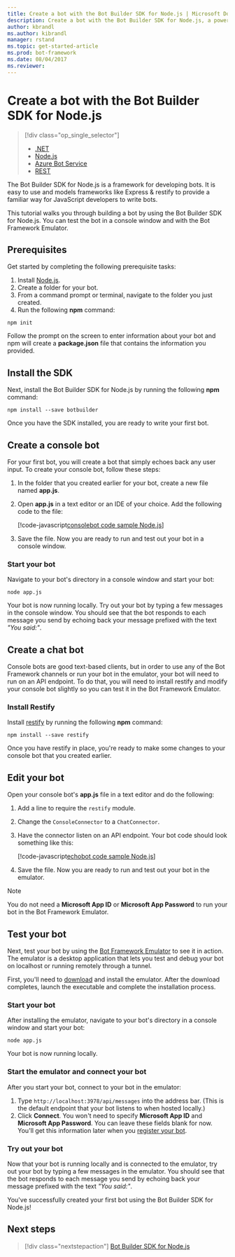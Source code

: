 ```yaml
---
title: Create a bot with the Bot Builder SDK for Node.js | Microsoft Docs
description: Create a bot with the Bot Builder SDK for Node.js, a powerful bot construction framework.
author: kbrandl
ms.author: kibrandl
manager: rstand
ms.topic: get-started-article
ms.prod: bot-framework
ms.date: 08/04/2017
ms.reviewer:
---
```


# Create a bot with the Bot Builder SDK for Node.js
> [!div class="op_single_selector"]
> - [.NET](../dotnet/bot-builder-dotnet-quickstart.md)
> - [Node.js](../nodejs/bot-builder-nodejs-quickstart.md)
> - [Azure Bot Service](../azure/azure-bot-service-quickstart.md)
> - [REST](../rest-api/bot-framework-rest-connector-quickstart.md)

The Bot Builder SDK for Node.js is a framework for developing bots. It is easy to use and models frameworks like Express & restify to provide a familiar way for JavaScript developers to write bots.

This tutorial walks you through building a bot by using the Bot Builder SDK for Node.js. You can test the bot in a console window and with the Bot Framework Emulator.

## Prerequisites
Get started by completing the following prerequisite tasks:

1. Install [Node.js](https://nodejs.org).
2. Create a folder for your bot.
3. From a command prompt or terminal, navigate to the folder you just created.
4. Run the following **npm** command:

```nodejs
npm init
```

Follow the prompt on the screen to enter information about your bot and npm will create a **package.json** file that contains the information you provided. 

## Install the SDK
Next, install the Bot Builder SDK for Node.js by running the following **npm** command:

```nodejs
npm install --save botbuilder
```

Once you have the SDK installed, you are ready to write your first bot.

## Create a console bot
For your first bot, you will create a bot that simply echoes back any user input. To create your console bot, follow these steps:

1. In the folder that you created earlier for your bot, create a new file named **app.js**.
2. Open **app.js** in a text editor or an IDE of your choice. Add the following code to the file: 

   [!code-javascript[consolebot code sample Node.js](../includes/code/node-getstarted.js#consolebot)]

3. Save the file. Now you are ready to run and test out your bot in a console window.

### Start your bot

Navigate to your bot's directory in a console window and start your bot:

```nodejs
node app.js
```

Your bot is now running locally. Try out your bot by typing a few messages in the console window. You should see that the bot responds to each message you send by echoing back your message prefixed with the text *"You said:"*.

## Create a chat bot
Console bots are good text-based clients, but in order to use any of the Bot Framework channels or run your bot in the emulator, your bot will need to run on an API endpoint. To do that, you will need to install restify and modify your console bot slightly so you can test it in the Bot Framework Emulator.

### Install Restify

Install <a href="http://restify.com/" target="_blank">restify</a> by running the following **npm** command:

```nodejs
npm install --save restify
```

Once you have restify in place, you're ready to make some changes to your console bot that you created earlier.

## Edit your bot

Open your console bot's **app.js** file in a text editor and do the following: 

1. Add a line to require the `restify` module.
2. Change the `ConsoleConnector` to a `ChatConnector`.
3. Have the connector listen on an API endpoint. Your bot code should look something like this:

   [!code-javascript[echobot code sample Node.js](../includes/code/node-getstarted.js#echobot)]

3. Save the file. Now you are ready to run and test out your bot in the emulator.

> [!NOTE] 
> You do not need a **Microsoft App ID** or **Microsoft App Password** to run your bot in the Bot Framework Emulator.

## Test your bot
Next, test your bot by using the [Bot Framework Emulator](../debug-bots-emulator.md) to see it in action. The emulator is a desktop application that lets you test and debug your bot on localhost or running remotely through a tunnel.

First, you'll need to [download](https://emulator.botframework.com) and install the emulator. After the download completes, launch the executable and complete the installation process.

### Start your bot

After installing the emulator, navigate to your bot's directory in a console window and start your bot:

```nodejs
node app.js
```
   
Your bot is now running locally.

### Start the emulator and connect your bot
After you start your bot, connect to your bot in the emulator:

1. Type `http://localhost:3978/api/messages` into the address bar. (This is the default endpoint that your bot listens to when hosted locally.)
2. Click **Connect**. You won't need to specify **Microsoft App ID** and **Microsoft App Password**. You can leave these fields blank for now. You'll get this information later when you [register your bot](../portal-register-bot.md).

### Try out your bot

Now that your bot is running locally and is connected to the emulator, try out your bot by typing a few messages in the emulator.
You should see that the bot responds to each message you send by echoing back your message prefixed with the text *"You said:"*.

You've successfully created your first bot using the Bot Builder SDK for Node.js!

## Next steps

> [!div class="nextstepaction"]
> [Bot Builder SDK for Node.js](bot-builder-nodejs-overview.md)

